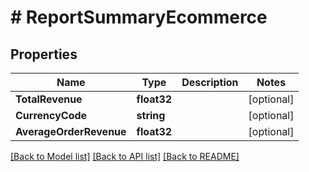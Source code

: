 # # ReportSummaryEcommerce


## Properties 


Name | Type | Description | Notes
------------ | ------------- | ------------- | -------------
**TotalRevenue**| **float32** |   | [optional]
**CurrencyCode**| **string** |   | [optional]
**AverageOrderRevenue**| **float32** |   | [optional]


[[Back to Model list]](../../README.md#models) [[Back to API list]](../../README.md#endpoints) [[Back to README]](../../README.md)

